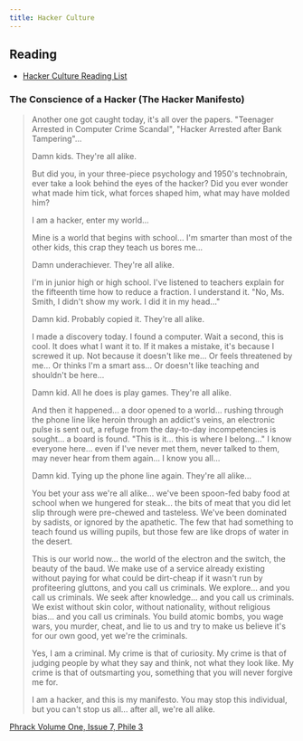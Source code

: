 ```yaml
---
title: Hacker Culture
---
```


## Reading

* [Hacker Culture Reading List](https://systemoverlord.com/2020/06/26/security-culture-reading-list.html)

### The Conscience of a Hacker (The Hacker Manifesto) ###

> Another one got caught today, it's all over the papers. "Teenager Arrested in
> Computer Crime Scandal", "Hacker Arrested after Bank Tampering"...
>
> Damn kids. They're all alike.
>
> But did you, in your three-piece psychology and 1950's technobrain, ever take a
> look behind the eyes of the hacker? Did you ever wonder what made him tick, what
> forces shaped him, what may have molded him?
>
> I am a hacker, enter my world...
>
> Mine is a world that begins with school... I'm smarter than most of the other
> kids, this crap they teach us bores me...
>
> Damn underachiever. They're all alike.
>
> I'm in junior high or high school. I've listened to teachers explain for the
> fifteenth time how to reduce a fraction. I understand it. "No, Ms. Smith, I
> didn't show my work. I did it in my head..."
>
> Damn kid. Probably copied it. They're all alike.
>
> I made a discovery today. I found a computer. Wait a second, this is cool. It
> does what I want it to. If it makes a mistake, it's because I screwed it up. Not
> because it doesn't like me... Or feels threatened by me... Or thinks I'm a smart
> ass... Or doesn't like teaching and shouldn't be here...
>
> Damn kid. All he does is play games. They're all alike.
>
> And then it happened... a door opened to a world... rushing through the phone
> line like heroin through an addict's veins, an electronic pulse is sent out, a
> refuge from the day-to-day incompetencies is sought... a board is found. "This
> is it... this is where I belong..." I know everyone here... even if I've never
> met them, never talked to them, may never hear from them again... I know you
> all...
>
> Damn kid. Tying up the phone line again. They're all alike...
>
> You bet your ass we're all alike... we've been spoon-fed baby food at school
> when we hungered for steak... the bits of meat that you did let slip through
> were pre-chewed and tasteless. We've been dominated by sadists, or ignored by
> the apathetic. The few that had something to teach found us willing pupils, but
> those few are like drops of water in the desert.
>
> This is our world now... the world of the electron and the switch, the beauty of
> the baud. We make use of a service already existing without paying for what
> could be dirt-cheap if it wasn't run by profiteering gluttons, and you call us
> criminals. We explore... and you call us criminals. We seek after knowledge...
> and you call us criminals. We exist without skin color, without nationality,
> without religious bias... and you call us criminals. You build atomic bombs, you
> wage wars, you murder, cheat, and lie to us and try to make us believe it's for
> our own good, yet we're the criminals.
>
> Yes, I am a criminal. My crime is that of curiosity. My crime is that of judging
> people by what they say and think, not what they look like. My crime is that of
> outsmarting you, something that you will never forgive me for.
>
> I am a hacker, and this is my manifesto. You may stop this individual, but you
> can't stop us all... after all, we're all alike.

[Phrack Volume One, Issue 7, Phile 3](http://phrack.org/issues/7/3.html)

